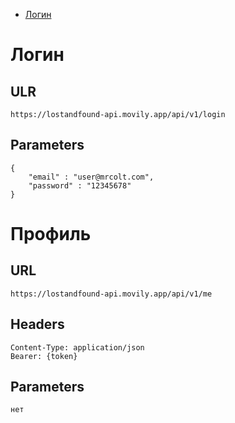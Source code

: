 - [Логин](#логин)

# Логин

## ULR
```
https://lostandfound-api.movily.app/api/v1/login
```
## Parameters
```
{
    "email" : "user@mrcolt.com",
    "password" : "12345678"
}
```

# Профиль

## URL
```
https://lostandfound-api.movily.app/api/v1/me
```

## Headers
```
Content-Type: application/json
Bearer: {token}
```

## Parameters
```
нет
```

